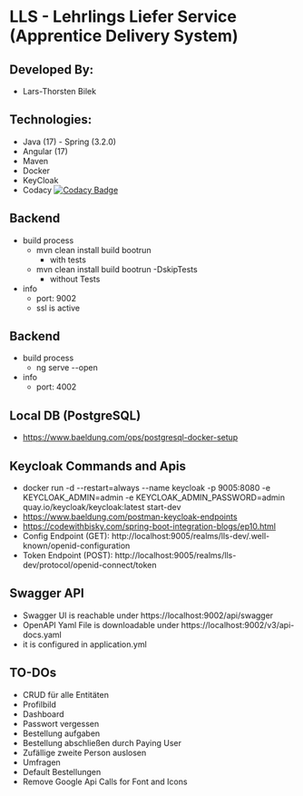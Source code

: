# LLS - Lehrlings Liefer Service (Apprentice Delivery System)

## Developed By:
- Lars-Thorsten Bilek

## Technologies:
- Java (17) - Spring (3.2.0)
- Angular (17)
- Maven
- Docker
- KeyCloak
- Codacy [![Codacy Badge](https://app.codacy.com/project/badge/Grade/aba4c299e4f44bfaaca9864f51c45580)](https://app.codacy.com/gh/larstb/LLS/dashboard?utm_source=gh&utm_medium=referral&utm_content=&utm_campaign=Badge_grade)

## Backend
- build process
  - mvn clean install build bootrun
      - with tests
  - mvn clean install build bootrun -DskipTests
      - without Tests
- info
  - port: 9002
  - ssl is active

## Backend
- build process
  - ng serve --open
- info
  - port: 4002

## Local DB (PostgreSQL)
- https://www.baeldung.com/ops/postgresql-docker-setup

## Keycloak Commands and Apis
- docker run -d --restart=always --name keycloak -p 9005:8080 -e KEYCLOAK_ADMIN=admin -e KEYCLOAK_ADMIN_PASSWORD=admin quay.io/keycloak/keycloak:latest start-dev
- https://www.baeldung.com/postman-keycloak-endpoints
- https://codewithbisky.com/spring-boot-integration-blogs/ep10.html
- Config Endpoint (GET): http://localhost:9005/realms/lls-dev/.well-known/openid-configuration
- Token Endpoint (POST): http://localhost:9005/realms/lls-dev/protocol/openid-connect/token

## Swagger API
- Swagger UI is reachable under https://localhost:9002/api/swagger
- OpenAPI Yaml File is downloadable under https://localhost:9002/v3/api-docs.yaml
- it is configured in application.yml

## TO-DOs
- CRUD für alle Entitäten
- Profilbild
- Dashboard
- Passwort vergessen
- Bestellung aufgaben
- Bestellung abschließen durch Paying User
- Zufällige zweite Person auslosen
- Umfragen
- Default Bestellungen
- Remove Google Api Calls for Font and Icons